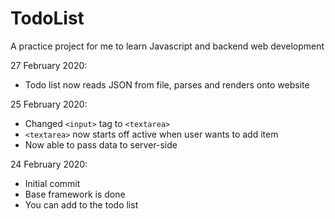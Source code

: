 # TodoList

A practice project for me to learn Javascript and backend web development


27 February 2020:
- Todo list now reads JSON from file, parses and renders onto website

25 February 2020:
- Changed ```<input>``` tag to ```<textarea>```
- ```<textarea>``` now starts off active when user wants to add item
- Now able to pass data to server-side

24 February 2020:
- Initial commit
- Base framework is done
- You can add to the todo list
